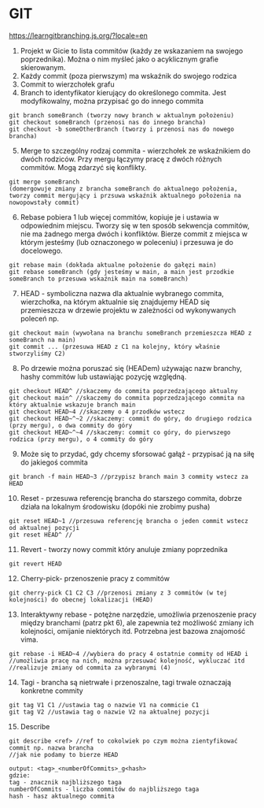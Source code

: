# GIT

https://learngitbranching.js.org/?locale=en

1. Projekt w Gicie to lista commitów (każdy ze wskazaniem na swojego poprzednika).
Można o nim myśleć jako o acyklicznym grafie skierowanym. 
2. Każdy commit (poza pierwszym) ma wskaźnik do swojego rodzica
3. Commit to wierzchołek grafu
4. Branch to identyfikator kierujący do określonego commita. Jest modyfikowalny, 
można przypisać go do innego commita
```
git branch someBranch (tworzy nowy branch w aktualnym położeniu)
git checkout someBranch (przenosi nas do innego brancha)
git checkout -b someOtherBranch (tworzy i przenosi nas do nowego brancha)
```
5. Merge to szczególny rodzaj commita - wierzchołek ze wskaźnikiem do dwóch rodziców.
Przy mergu łączymy pracę z dwóch różnych commitów. Mogą zdarzyć się konflikty.
```
git merge someBranch 
(domergowuje zmiany z brancha someBranch do aktualnego położenia, 
tworzy commit mergujący i przsuwa wskaźnik aktualnego położenia na nowopowstały commit)
```
6. Rebase pobiera 1 lub więcej commitów, kopiuje je i ustawia w odpowiednim miejscu. 
Tworzy się w ten sposób sekwencja commitów, nie ma żadnego merga dwóch i konfliktów. 
Bierze commit z miejsca w którym jesteśmy (lub oznaczonego w poleceniu) i przesuwa je 
do docelowego.
```
git rebase main (dokłada aktualne położenie do gałęzi main)
git rebase someBranch (gdy jesteśmy w main, a main jest przodkie someBranch to przesuwa wskaźnik main na someBranch)
```
7. HEAD - symboliczna nazwa dla aktualnie wybranego commita, wierzchołka, na którym aktualnie się znajdujemy
HEAD się przemieszcza w drzewie projektu w zależności od wykonywanych poleceń np. 
```
git checkout main (wywołana na branchu someBranch przemieszcza HEAD z someBranch na main)
git commit ... (przesuwa HEAD z C1 na kolejny, który właśnie stworzyliśmy C2)
```
8. Po drzewie można poruszać się (HEADem) używając nazw branchy, hashy commitów lub ustawiając pozycję względną.
```
git checkout HEAD^ //skaczemy do commita poprzedzającego aktualny
git checkout main^ //skaczemy do commita poprzedzającego commita na który aktualnie wskazuje branch main
git checkout HEAD~4 //skaczemy o 4 przodków wstecz
git checkout HEAD~^~2 //skaczemy: commit do góry, do drugiego rodzica (przy mergu), o dwa commity do góry
git checkout HEAD~^~4 //skaczemy: commit co góry, do pierwszego rodzica (przy mergu), o 4 commity do góry
```
9. Może się to przydać, gdy chcemy sforsować gałąź - przypisać ją na siłę do jakiegoś commita
```
git branch -f main HEAD~3 //przypisz branch main 3 commity wstecz za HEAD
```
10. Reset - przesuwa referencję brancha do starszego commita, 
dobrze działa na lokalnym środowisku (dopóki nie zrobimy pusha)
```
git reset HEAD~1 //przesuwa referencję brancha o jeden commit wstecz od aktualnej pozycji
git reset HEAD^ //
```
11. Revert - tworzy nowy commit który anuluje zmiany poprzednika
```
git revert HEAD
```
12. Cherry-pick- przenoszenie pracy z commitów 
```
git cherry-pick C1 C2 C3 //przenosi zmiany z 3 commitów (w tej kolejności) do obecnej lokalizacji (HEAD)
```
13. Interaktywny rebase - potężne narzędzie, umożliwia przenoszenie pracy między branchami (patrz pkt 6),
ale zapewnia też możliwość zmiany ich kolejności, omijanie niektórych itd. Potrzebna jest bazowa znajomość vima.
```
git rebase -i HEAD~4 //wybiera do pracy 4 ostatnie commity od HEAD i 
//umożliwia pracę na nich, można przesuwać kolejność, wykluczać itd
//realizuje zmiany od commita za wybranymi (4)
```
14. Tagi - brancha są nietrwałe i przenoszalne, tagi trwale oznaczają konkretne commity
```
git tag V1 C1 //ustawia tag o nazwie V1 na commicie C1
git tag V2 //ustawia tag o nazwie V2 na aktualnej pozycji
```
15. Describe
```
git describe <ref> //ref to cokolwiek po czym można zientyfikować commit np. nazwa brancha
//jak nie podamy to bierze HEAD

output: <tag>_<numberOfCommits>_g<hash>
gdzie:
tag - znacznik najbliższego taga
numberOfCommits - liczba commitów do najbliższego taga
hash - hasz aktualnego commita
```